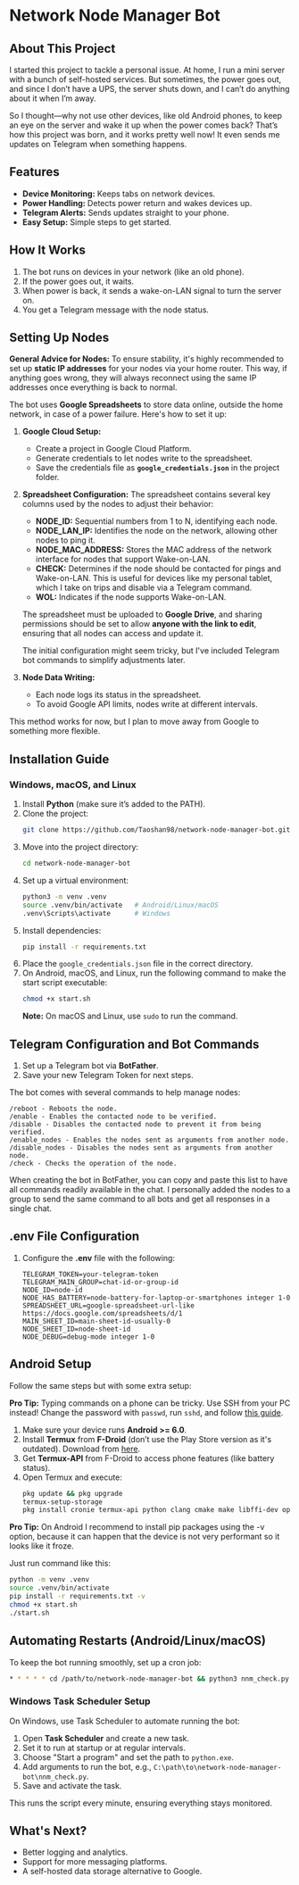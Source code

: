 # Network Node Manager Bot

## About This Project

I started this project to tackle a personal issue. At home, I run a mini server with a bunch of self-hosted services.
But sometimes, the power goes out, and since I don’t have a UPS, the server shuts down, and I can’t do anything about it
when I’m away.

So I thought—why not use other devices, like old Android phones, to keep an eye on the server and wake it up when the
power comes back? That’s how this project was born, and it works pretty well now! It even sends me updates on Telegram
when something happens.

## Features

- **Device Monitoring:** Keeps tabs on network devices.
- **Power Handling:** Detects power return and wakes devices up.
- **Telegram Alerts:** Sends updates straight to your phone.
- **Easy Setup:** Simple steps to get started.

## How It Works

1. The bot runs on devices in your network (like an old phone).
2. If the power goes out, it waits.
3. When power is back, it sends a wake-on-LAN signal to turn the server on.
4. You get a Telegram message with the node status.

## Setting Up Nodes

**General Advice for Nodes:**
To ensure stability, it's highly recommended to set up **static IP addresses** for your nodes via your home router. This
way, if anything goes wrong, they will always reconnect using the same IP addresses once everything is back to normal.

The bot uses **Google Spreadsheets** to store data online, outside the home network, in case of a power failure. Here's
how to set it up:

1. **Google Cloud Setup:**
    - Create a project in Google Cloud Platform.
    - Generate credentials to let nodes write to the spreadsheet.
    - Save the credentials file as **`google_credentials.json`** in the project folder.

2. **Spreadsheet Configuration:**
   The spreadsheet contains several key columns used by the nodes to adjust their behavior:
    - **NODE_ID:** Sequential numbers from 1 to N, identifying each node.
    - **NODE_LAN_IP:** Identifies the node on the network, allowing other nodes to ping it.
    - **NODE_MAC_ADDRESS:** Stores the MAC address of the network interface for nodes that support Wake-on-LAN.
    - **CHECK:** Determines if the node should be contacted for pings and Wake-on-LAN. This is useful for devices like
      my personal tablet, which I take on trips and disable via a Telegram command.
    - **WOL:** Indicates if the node supports Wake-on-LAN.

   The spreadsheet must be uploaded to **Google Drive**, and sharing permissions should be set to allow **anyone with
   the link to edit**, ensuring that all nodes can access and update it.

   The initial configuration might seem tricky, but I've included Telegram bot commands to simplify adjustments later.

3. **Node Data Writing:**
    - Each node logs its status in the spreadsheet.
    - To avoid Google API limits, nodes write at different intervals.

This method works for now, but I plan to move away from Google to something more flexible.

## Installation Guide

### Windows, macOS, and Linux

1. Install **Python** (make sure it’s added to the PATH).
2. Clone the project:
   ```bash
   git clone https://github.com/Taoshan98/network-node-manager-bot.git
   ```
3. Move into the project directory:
   ```bash
   cd network-node-manager-bot
   ```
4. Set up a virtual environment:
   ```bash
   python3 -m venv .venv
   source .venv/bin/activate   # Android/Linux/macOS
   .venv\Scripts\activate      # Windows
   ```
5. Install dependencies:
   ```bash
   pip install -r requirements.txt
   ```
6. Place the `google_credentials.json` file in the correct directory.
7. On Android, macOS, and Linux, run the following command to make the start script executable:
   ```bash
   chmod +x start.sh
   ```
   **Note:** On macOS and Linux, use `sudo` to run the command.

## Telegram Configuration and Bot Commands

1. Set up a Telegram bot via **BotFather**.
2. Save your new Telegram Token for next steps.

The bot comes with several commands to help manage nodes:

```plaintext
/reboot - Reboots the node.
/enable - Enables the contacted node to be verified.
/disable - Disables the contacted node to prevent it from being verified.
/enable_nodes - Enables the nodes sent as arguments from another node.
/disable_nodes - Disables the nodes sent as arguments from another node.
/check - Checks the operation of the node.
```

When creating the bot in BotFather, you can copy and paste this list to have all commands readily available in the chat.
I personally added the nodes to a group to send the same command to all bots and get all responses in a single chat.

## .env File Configuration

1. Configure the **.env** file with the following:
   ```plaintext
   TELEGRAM_TOKEN=your-telegram-token
   TELEGRAM_MAIN_GROUP=chat-id-or-group-id
   NODE_ID=node-id
   NODE_HAS_BATTERY=node-battery-for-laptop-or-smartphones integer 1-0
   SPREADSHEET_URL=google-spreadsheet-url-like https://docs.google.com/spreadsheets/d/1
   MAIN_SHEET_ID=main-sheet-id-usually-0
   NODE_SHEET_ID=node-sheet-id
   NODE_DEBUG=debug-mode integer 1-0
   ```

## Android Setup

Follow the same steps but with some extra setup:

**Pro Tip:** Typing commands on a phone can be tricky. Use SSH from your PC instead! Change the password with `passwd`,
run `sshd`, and follow [this guide](https://wiki.termux.com/wiki/Remote_Access).

1. Make sure your device runs **Android >= 6.0**.
2. Install **Termux** from **F-Droid** (don’t use the Play Store version as it's outdated). Download
   from [here](https://f-droid.org).
3. Get **Termux-API** from F-Droid to access phone features (like battery status).
4. Open Termux and execute:
   ```bash
   pkg update && pkg upgrade
   termux-setup-storage
   pkg install cronie termux-api python clang cmake make libffi-dev openssl-dev libxml2 libxslt ninja autoconf automake build-essential libtool patchelf
   ```

**Pro Tip:** On Android I recommend to install pip packages using the -v option, because it can happen that the device
is not very performant so it looks like it froze.

Just run command like this:

```bash
python -m venv .venv
source .venv/bin/activate
pip install -r requirements.txt -v
chmod +x start.sh
./start.sh
```

## Automating Restarts (Android/Linux/macOS)

To keep the bot running smoothly, set up a cron job:

```bash
* * * * * cd /path/to/network-node-manager-bot && python3 nnm_check.py
```

### Windows Task Scheduler Setup

On Windows, use Task Scheduler to automate running the bot:

1. Open **Task Scheduler** and create a new task.
2. Set it to run at startup or at regular intervals.
3. Choose "Start a program" and set the path to `python.exe`.
4. Add arguments to run the bot, e.g., `C:\path\to\network-node-manager-bot\nnm_check.py`.
5. Save and activate the task.

This runs the script every minute, ensuring everything stays monitored.

## What's Next?

- Better logging and analytics.
- Support for more messaging platforms.
- A self-hosted data storage alternative to Google.

